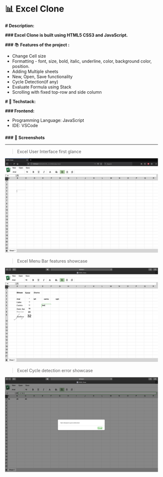 # 📊 Excel Clone

**# Description:**

**### Excel Clone is built using HTML5 CSS3 and JavaScript.**

**###** 📚  **Features of the project :**

- Change Cell size
- Formatting - font, size, bold, italic, underline, color, background color, position.
- Adding Multiple sheets
- New, Open, Save functionality
- Cycle Detection(if any)
- Evaluate Formula using Stack
- Scrolling with fixed top-row and side column

**# 🚀  Techstack:**

**### Frontend:**

- Programming Language: JavaScript
- IDE: VSCode

### 

**###** 📸  **Screenshots**

---

> Excel User Interface first glance

![User Interface](https://github.com/sks95/browser_excel_clone/blob/main/screenshots/EXCEL_UI_ss1.png)

> Excel Menu Bar features showcase

![Features Showcase](https://github.com/sks95/browser_excel_clone/blob/main/screenshots/EXCEL_features_ss2.png)

> Excel Cycle detection error showcase

![Cycle Detection](https://github.com/sks95/browser_excel_clone/blob/main/screenshots/EXCEL_CycleDetect_ss3.png)